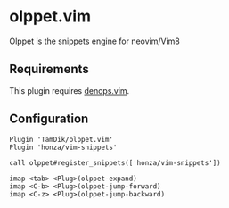 # olppet.vim

Olppet is the snippets engine for neovim/Vim8

## Requirements

This plugin requires [denops.vim](https://github.com/vim-denops/denops.vim).


## Configuration

```vim
Plugin 'TamDik/olppet.vim'
Plugin 'honza/vim-snippets'

call olppet#register_snippets(['honza/vim-snippets'])

imap <tab> <Plug>(olppet-expand)
imap <C-b> <Plug>(olppet-jump-forward)
imap <C-z> <Plug>(olppet-jump-backward)
```
